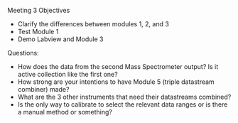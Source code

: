 Meeting 3 Objectives

- Clarify the differences between modules 1, 2, and 3
- Test Module 1
- Demo Labview and Module 3

Questions:

- How does the data from the second Mass Spectrometer output? Is it active collection like the first one?
- How strong are your intentions to have Module 5 (triple datastream combiner) made?
- What are the 3 other instruments that need their datastreams combined?
- Is the only way to calibrate to select the relevant data ranges or is there a manual method or something?
